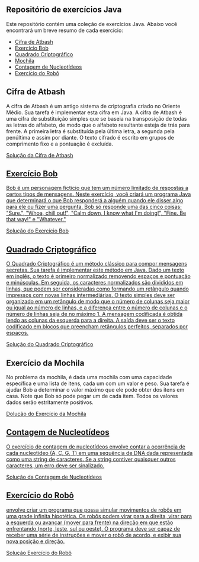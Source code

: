 ## Repositório de exercícios Java

Este repositório contém uma coleção de exercícios Java. Abaixo você encontrará um breve resumo de cada exercício:

- [Cifra de Atbash](#cifra-de-atbash)
- [Exercício Bob](#exercício-bob)
- [Quadrado Criptográfico](#quadrado-criptográfico)
- [Mochila](#mochila)
- [Contagem de Nucleotídeos](#contagem-de-nucleotídeos)
- [Exercício do Robô](#exercício-do-robô)

<h2 id = "cifra-de-atbash"> Cifra de Atbash </h2>

  <p> A cifra de Atbash é um antigo sistema de criptografia criado no Oriente Médio. Sua tarefa é implementar esta cifra em Java. A cifra de Atbash é uma cifra de substituição simples que se baseia na transposição de todas as letras do alfabeto, de modo que o alfabeto resultante esteja de trás para frente. A primeira letra é substituída pela última letra, a segunda pela penúltima e assim por diante. O texto cifrado é escrito em grupos de comprimento fixo e a pontuação é excluída. </p>
  <p><a href="https://github.com/ThiagoDambroski/Java-Exercises/blob/main/src/atbashCipher">Solução da Cifra de Atbash</p>

<h2 id = "exercício-bob"> Exercício Bob </h2>

  <p> Bob é um personagem fictício que tem um número limitado de respostas a certos tipos de mensagens. Neste exercício, você criará um programa Java que determinará o que Bob responderá a alguém quando ele disser algo para ele ou fizer uma pergunta. Bob só responde uma das cinco coisas: "Sure.", "Whoa, chill out!", "Calm down, I know what I'm doing!", "Fine. Be that way!" e "Whatever." </p>
  <p><a href="https://github.com/ThiagoDambroski/Java-Exercises/tree/main/src/bobExercise">Solução do Exercício Bob</p>

<h2 id = "quadrado-criptográfico"> Quadrado Criptográfico </h2>

<p> O Quadrado Criptográfico é um método clássico para compor mensagens secretas. Sua tarefa é implementar este método em Java. Dado um texto em inglês, o texto é primeiro normalizado removendo espaços e pontuação e minúsculas. Em seguida, os caracteres normalizados são divididos em linhas, que podem ser consideradas como formando um retângulo quando impressos com novas linhas intermediárias. O texto simples deve ser organizado em um retângulo de modo que o número de colunas seja maior ou igual ao número de linhas, e a diferença entre o número de colunas e o número de linhas seja de no máximo 1. A mensagem codificada é obtida lendo as colunas da esquerda para a direita. A saída deve ser o texto codificado em blocos que preencham retângulos perfeitos, separados por espaços. </p>
<p><a href="https://github.com/ThiagoDambroski/Java-Exercises/tree/main/src/cryptoSquare">Solução do Quadrado Criptográfico</a></p>

<h2 id="mochila">Exercício da Mochila</h2>

<p>No problema da mochila, é dada uma mochila com uma capacidade específica e uma lista de itens, cada um com um valor e peso. Sua tarefa é ajudar Bob a determinar o valor máximo que ele pode obter dos itens em casa. Note que Bob só pode pegar um de cada item. Todos os valores dados serão estritamente positivos.</p>
<p><a href="https://github.com/ThiagoDambroski/Java-Exercises/tree/main/src/knapsack">Dolução do Exercício da Mochila</p>

<h2 id ="contagem-de-nucleotídeos">Contagem de Nucleotídeos</h2>

<p>O exercício de contagem de nucleotídeos envolve contar a ocorrência de cada nucleotídeo (A, C, G, T) em uma sequência de DNA dada representada como uma string de caracteres. Se a string contiver quaisquer outros caracteres, um erro deve ser sinalizado.</p>
<p><a href="https://github.com/ThiagoDambroski/Java-Exercises/tree/main/src/nucleotideCount">Solução da Contagem de Nucleotídeos</p>

<h2 id="#exercício-do-robô">Exercício do Robô</h2>

<p>envolve criar um programa que possa simular movimentos de robôs em uma grade infinita hipotética. Os robôs podem virar para a direita, virar para a esquerda ou avançar (mover para frente) na direção em que estão enfrentando (norte, leste, sul ou oeste). O programa deve ser capaz de receber uma série de instruções e mover o robô de acordo, e exibir sua nova posição e direção.</p>
<p><a href="https://github.com/ThiagoDambroski/Java-Exercises/tree/main/src/robotExercise">Solução Exercício do Robô</p>
